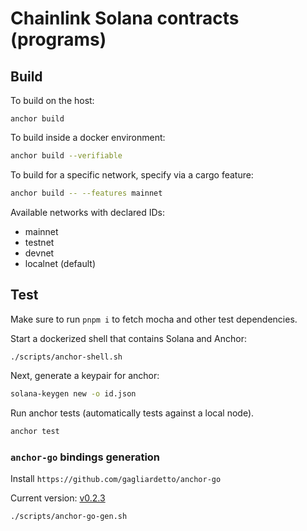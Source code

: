 # Chainlink Solana contracts (programs)

## Build

To build on the host:

```
anchor build
```

To build inside a docker environment:

```bash
anchor build --verifiable
```

To build for a specific network, specify via a cargo feature:

```bash
anchor build -- --features mainnet
```

Available networks with declared IDs:

- mainnet
- testnet
- devnet
- localnet (default)

## Test

Make sure to run `pnpm i` to fetch mocha and other test dependencies.

Start a dockerized shell that contains Solana and Anchor:

```bash
./scripts/anchor-shell.sh
```

Next, generate a keypair for anchor:

```bash
solana-keygen new -o id.json
```

Run anchor tests (automatically tests against a local node).

```bash
anchor test
```

### `anchor-go` bindings generation

Install `https://github.com/gagliardetto/anchor-go`

Current version: [v0.2.3](https://github.com/gagliardetto/anchor-go/tree/v0.2.3)

```bash
./scripts/anchor-go-gen.sh
```
